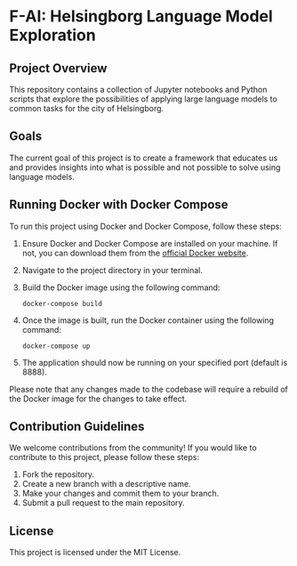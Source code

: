 # F-AI: Helsingborg Language Model Exploration

## Project Overview

This repository contains a collection of Jupyter notebooks and Python scripts that explore the possibilities of applying large language models to common tasks for the city of Helsingborg.

## Goals

The current goal of this project is to create a framework that educates us and provides insights into what is possible and not possible to solve using language models.

## Running Docker with Docker Compose

To run this project using Docker and Docker Compose, follow these steps:

1. Ensure Docker and Docker Compose are installed on your machine. If not, you can download them from the [official Docker website](https://docs.docker.com/get-docker/).

2. Navigate to the project directory in your terminal.

3. Build the Docker image using the following command:
   ```
   docker-compose build
   ```
4. Once the image is built, run the Docker container using the following command:
   ```
   docker-compose up
   ```
5. The application should now be running on your specified port (default is 8888).

Please note that any changes made to the codebase will require a rebuild of the Docker image for the changes to take effect.

## Contribution Guidelines

We welcome contributions from the community! If you would like to contribute to this project, please follow these steps:

1. Fork the repository.
2. Create a new branch with a descriptive name.
3. Make your changes and commit them to your branch.
4. Submit a pull request to the main repository.

## License

This project is licensed under the MIT License.